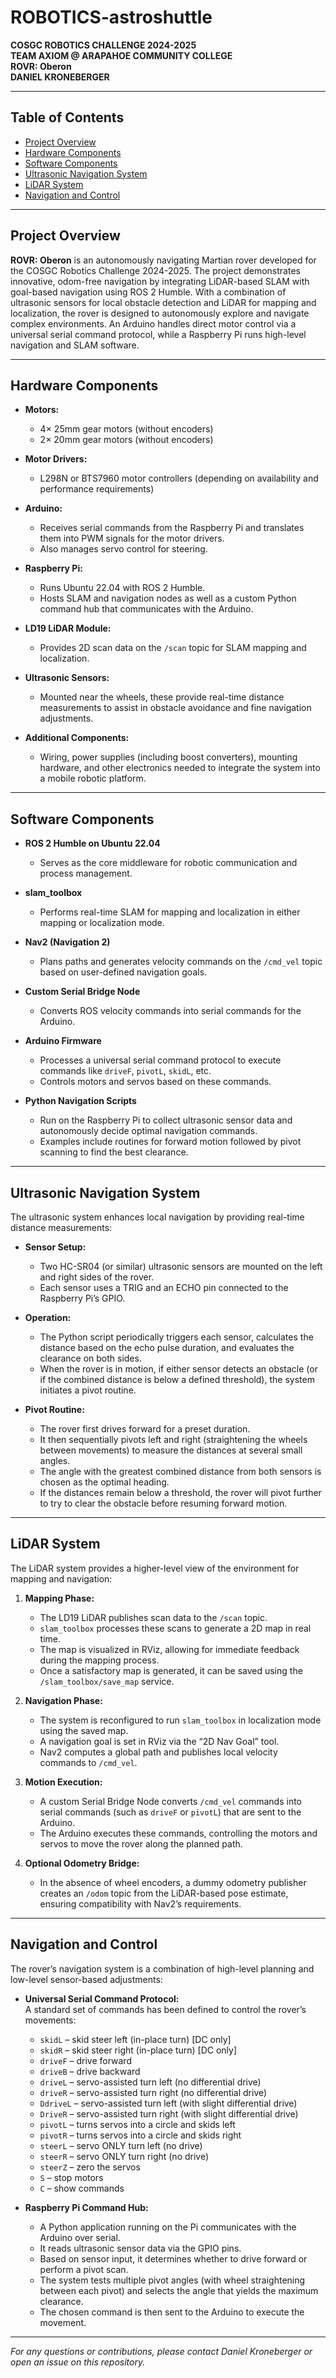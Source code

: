 # ROBOTICS-astroshuttle

**COSGC ROBOTICS CHALLENGE 2024-2025**  
**TEAM AXIOM @ ARAPAHOE COMMUNITY COLLEGE**  
**ROVR: Oberon**  
**DANIEL KRONEBERGER**

---

## Table of Contents

- [Project Overview](#project-overview)
- [Hardware Components](#hardware-components)
- [Software Components](#software-components)
- [Ultrasonic Navigation System](#ultrasonic-navigation-system)
- [LiDAR System](#lidar-system)
- [Navigation and Control](#navigation-and-control)

---

## Project Overview

**ROVR: Oberon** is an autonomously navigating Martian rover developed for the COSGC Robotics Challenge 2024-2025. The project demonstrates innovative, odom-free navigation by integrating LiDAR-based SLAM with goal-based navigation using ROS 2 Humble. With a combination of ultrasonic sensors for local obstacle detection and LiDAR for mapping and localization, the rover is designed to autonomously explore and navigate complex environments. An Arduino handles direct motor control via a universal serial command protocol, while a Raspberry Pi runs high-level navigation and SLAM software.

---

## Hardware Components

- **Motors:**  
  - 4× 25mm gear motors (without encoders)  
  - 2× 20mm gear motors (without encoders)

- **Motor Drivers:**  
  - L298N or BTS7960 motor controllers (depending on availability and performance requirements)

- **Arduino:**  
  - Receives serial commands from the Raspberry Pi and translates them into PWM signals for the motor drivers.  
  - Also manages servo control for steering.

- **Raspberry Pi:**  
  - Runs Ubuntu 22.04 with ROS 2 Humble.  
  - Hosts SLAM and navigation nodes as well as a custom Python command hub that communicates with the Arduino.

- **LD19 LiDAR Module:**  
  - Provides 2D scan data on the `/scan` topic for SLAM mapping and localization.

- **Ultrasonic Sensors:**  
  - Mounted near the wheels, these provide real-time distance measurements to assist in obstacle avoidance and fine navigation adjustments.

- **Additional Components:**  
  - Wiring, power supplies (including boost converters), mounting hardware, and other electronics needed to integrate the system into a mobile robotic platform.

---

## Software Components

- **ROS 2 Humble on Ubuntu 22.04**  
  - Serves as the core middleware for robotic communication and process management.

- **slam_toolbox**  
  - Performs real-time SLAM for mapping and localization in either mapping or localization mode.

- **Nav2 (Navigation 2)**  
  - Plans paths and generates velocity commands on the `/cmd_vel` topic based on user-defined navigation goals.

- **Custom Serial Bridge Node**  
  - Converts ROS velocity commands into serial commands for the Arduino.

- **Arduino Firmware**  
  - Processes a universal serial command protocol to execute commands like `driveF`, `pivotL`, `skidL`, etc.  
  - Controls motors and servos based on these commands.

- **Python Navigation Scripts**  
  - Run on the Raspberry Pi to collect ultrasonic sensor data and autonomously decide optimal navigation commands.  
  - Examples include routines for forward motion followed by pivot scanning to find the best clearance.

---

## Ultrasonic Navigation System

The ultrasonic system enhances local navigation by providing real-time distance measurements:

- **Sensor Setup:**  
  - Two HC-SR04 (or similar) ultrasonic sensors are mounted on the left and right sides of the rover.  
  - Each sensor uses a TRIG and an ECHO pin connected to the Raspberry Pi’s GPIO.

- **Operation:**  
  - The Python script periodically triggers each sensor, calculates the distance based on the echo pulse duration, and evaluates the clearance on both sides.  
  - When the rover is in motion, if either sensor detects an obstacle (or if the combined distance is below a defined threshold), the system initiates a pivot routine.

- **Pivot Routine:**  
  - The rover first drives forward for a preset duration.  
  - It then sequentially pivots left and right (straightening the wheels between movements) to measure the distances at several small angles.  
  - The angle with the greatest combined distance from both sensors is chosen as the optimal heading.  
  - If the distances remain below a threshold, the rover will pivot further to try to clear the obstacle before resuming forward motion.

---

## LiDAR System

The LiDAR system provides a higher-level view of the environment for mapping and navigation:

1. **Mapping Phase:**  
   - The LD19 LiDAR publishes scan data to the `/scan` topic.  
   - `slam_toolbox` processes these scans to generate a 2D map in real time.  
   - The map is visualized in RViz, allowing for immediate feedback during the mapping process.  
   - Once a satisfactory map is generated, it can be saved using the `/slam_toolbox/save_map` service.

2. **Navigation Phase:**  
   - The system is reconfigured to run `slam_toolbox` in localization mode using the saved map.  
   - A navigation goal is set in RViz via the “2D Nav Goal” tool.  
   - Nav2 computes a global path and publishes local velocity commands to `/cmd_vel`.

3. **Motion Execution:**  
   - A custom Serial Bridge Node converts `/cmd_vel` commands into serial commands (such as `driveF` or `pivotL`) that are sent to the Arduino.  
   - The Arduino executes these commands, controlling the motors and servos to move the rover along the planned path.

4. **Optional Odometry Bridge:**  
   - In the absence of wheel encoders, a dummy odometry publisher creates an `/odom` topic from the LiDAR-based pose estimate, ensuring compatibility with Nav2’s requirements.

---

## Navigation and Control

The rover’s navigation system is a combination of high-level planning and low-level sensor-based adjustments:

- **Universal Serial Command Protocol:**  
  A standard set of commands has been defined to control the rover’s movements:

  - `skidL` – skid steer left (in-place turn) [DC only]  
  - `skidR` – skid steer right (in-place turn) [DC only]  
  - `driveF` – drive forward  
  - `driveB` – drive backward  
  - `driveL` – servo-assisted turn left (no differential drive)  
  - `driveR` – servo-assisted turn right (no differential drive)  
  - `DdriveL` – servo-assisted turn left (with slight differential drive)  
  - `DriveR` – servo-assisted turn right (with slight differential drive)  
  - `pivotL` – turns servos into a circle and skids left  
  - `pivotR` – turns servos into a circle and skids right  
  - `steerL` – servo ONLY turn left (no drive)  
  - `steerR` – servo ONLY turn right (no drive)  
  - `steerZ` – zero the servos  
  - `S` – stop motors  
  - `C` – show commands

- **Raspberry Pi Command Hub:**  
  - A Python application running on the Pi communicates with the Arduino over serial.  
  - It reads ultrasonic sensor data via the GPIO pins.  
  - Based on sensor input, it determines whether to drive forward or perform a pivot scan.  
  - The system tests multiple pivot angles (with wheel straightening between each pivot) and selects the angle that yields the maximum clearance.  
  - The chosen command is then sent to the Arduino to execute the movement.

---

*For any questions or contributions, please contact Daniel Kroneberger or open an issue on this repository.*

